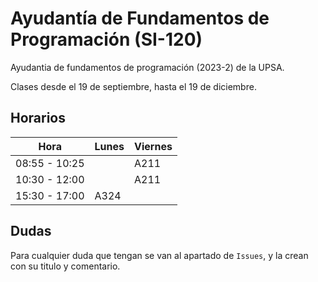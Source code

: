 # Ayudantía de Fundamentos de Programación (SI-120)

Ayudantia de fundamentos de programación (2023-2) de la UPSA.

Clases desde el 19 de septiembre, hasta el 19 de diciembre.

## Horarios

| Hora          | Lunes | Viernes |
|---------------|-------|---------|
| 08:55 - 10:25 |       | A211    |
| 10:30 - 12:00 |       | A211    |
| 15:30 - 17:00 | A324  |         |

## Dudas

Para cualquier duda que tengan se van al apartado de `Issues`, y la crean con su titulo y comentario.
